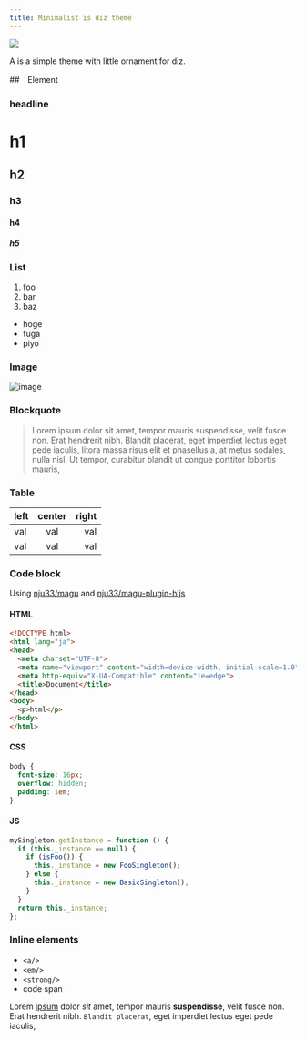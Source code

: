 ```yaml
---
title: Minimalist is diz theme
---
```


![](/diz-theme-minimalist/images/diz-theme-minimalist/image.png)

A is a simple theme with little ornament for diz.

##　Element

### headline

# h1
## h2
### h3
#### h4
##### h5

### List

1. foo
2. bar
3. baz


- hoge
- fuga
- piyo

### Image

![image](https://source.unsplash.com/category/nature/500x500)

### Blockquote

> Lorem ipsum dolor sit amet, tempor mauris suspendisse, velit fusce non. Erat hendrerit nibh. Blandit placerat, eget imperdiet lectus eget pede iaculis, litora massa risus elit et phasellus a, at metus sodales, nulla nisl. Ut tempor, curabitur blandit ut congue porttitor lobortis mauris,

### Table

|left|center|right|
|:--|:-:|--:|
|val|val|val|
|val|val|val|

### Code block

Using [nju33/magu](https://github.com/nju33/magu) and [nju33/magu-plugin-hljs](https://github.com/nju33/magu-plugin-hljs)

#### HTML

```html
<!DOCTYPE html>
<html lang="ja">
<head>
  <meta charset="UTF-8">
  <meta name="viewport" content="width=device-width, initial-scale=1.0">
  <meta http-equiv="X-UA-Compatible" content="ie=edge">
  <title>Document</title>
</head>
<body>
  <p>html</p>
</body>
</html>
```

#### CSS

```css
body {
  font-size: 16px;
  overflow: hidden;
  padding: 1em;
}
```

#### JS

```js
mySingleton.getInstance = function () {
  if (this._instance == null) {
    if (isFoo()) {
      this._instance = new FooSingleton();
    } else {
      this._instance = new BasicSingleton();
    }
  }
  return this._instance;
};
```

### Inline elements

- `<a/>`
- `<em/>`
- `<strong/>`
- code span

Lorem [ipsum](https://nju33.github.io/diz-theme-minimalist/) dolor *sit* amet, tempor mauris **suspendisse**, velit fusce non. Erat hendrerit nibh. `Blandit placerat`, eget imperdiet lectus eget pede iaculis,
